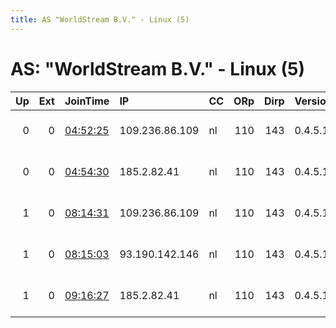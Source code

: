 ```yaml
---
title: AS "WorldStream B.V." - Linux (5)
---
```


# AS: "WorldStream B.V." - Linux (5)

|   Up |   Ext | JoinTime                                                                                              | IP             | CC   |   ORp |   Dirp | Version   | Contact                   | Nickname       |   eFamMembers |
|-----:|------:|:------------------------------------------------------------------------------------------------------|:---------------|:-----|------:|-------:|:----------|:--------------------------|:---------------|--------------:|
|    0 |     0 | [04:52:25](https://nusenu.github.io/OrNetStats/w/relay/8F6465BEAD7E3BE016EBDE0831659C73BB6E7A2B.html) | 109.236.86.109 | nl   |   110 |    143 | 0.4.5.11  | 0xFD7DF541 admin elude.in | eludemailrelay |             1 |
|    0 |     0 | [04:54:30](https://nusenu.github.io/OrNetStats/w/relay/C7C7D99E5C0553500DE550D3F7212C6138D12CDE.html) | 185.2.82.41    | nl   |   110 |    143 | 0.4.5.11  | 0xFD7DF541 admin elude.in | eludemailrelay |             1 |
|    1 |     0 | [08:14:31](https://nusenu.github.io/OrNetStats/w/relay/8040D2C5B8185404182588A3FA8943D12E24CB78.html) | 109.236.86.109 | nl   |   110 |    143 | 0.4.5.11  | 0xFD7DF541 admin elude.in | eludemailrelay |             1 |
|    1 |     0 | [08:15:03](https://nusenu.github.io/OrNetStats/w/relay/2F1CB9BCB988238C54EDA67BB49F7B66B947D4D6.html) | 93.190.142.146 | nl   |   110 |    143 | 0.4.5.11  | 0xFD7DF541 admin elude.in | eludemailrelay |             1 |
|    1 |     0 | [09:16:27](https://nusenu.github.io/OrNetStats/w/relay/7A95B162288E2F302EBAFF47784194FFD397CFFB.html) | 185.2.82.41    | nl   |   110 |    143 | 0.4.5.11  | 0xFD7DF541 admin elude.in | eludemailrelay |             1 |
